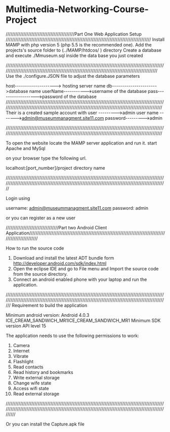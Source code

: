 # Multimedia-Networking-Course-Project


///////////////////////////////////////////Part One Web Application Setup ///////////////////////////////////////////////////////////////////////////////////////////
Install MAMP with php version 5 (php 5.5 is the recommended one).
Add the projects's source folder to (../MAMP/htdcos/ ) directory 
Create a database and execute ./Mmuseum.sql inside the data base you just created

//////////////////////////////////////////////////////////////////////////////////////////////////////////////////////////////////////////////////////////////////////////////////////////////////
Use the ./configure.JSON file to adjust the database parameters 

host--------------------> hosting server name 
db---------------------->database name
userName----------->username of the database
pass------------------>password of the database 
/////////////////////////////////////////////////////////////////////////////////////////////////////////////////////////////////////////////////////////////////////////////////////////////////////
Their is a created sample  account
with user --------->admin 
user name ------->admin@museummanagment.site11.com
password--------->admin

/////////////////////////////////////////////////////////////////////////////////////////////////////////////////////////////////////////////////////////////////////////////////////////////////////

To open the website locate the MAMP server application and run it. 
start Apache and MySql

on your browser type the following url. 

localhost:[port_number]/project directory name 

////////////////////////////////////////////////////////////////////////////////////////////////////////////////////////////////////////////////////////////////////////////////////////////////////////

Login using 

username: admin@museummanagment.site11.com
password: admin

or you can register as a new user


/////////////////////////////////Part two Android Client Application/////////////////////////////////////////////////////////////////////////////////////////////////////////

How to run the source code 

1. Download and install the latest ADT bundle form http://developer.android.com/sdk/index.html
2. Open  the eclipse IDE and go to File menu and Import the source code from the source directory.
3. Connect an android enabled phone with your laptop and run the application. 

/////////////////////////////////////////////////////////////////////////////////////////////////////////////////////////////////////////////////////////////////////////////////////////////////////////
Requirement to build the application 

Minimum android version:  Android 4.0.3 ICE_CREAM_SANDWICH_MR1ICE_CREAM_SANDWICH_MR1
Minimum SDK version API level 15

The application needs to use the following permissions to work:
1. Camera 
2. Internet
3. Vibrate
4. Flashlight 
5. Read contacts 
6. Read history and bookmarks 
7. Write external storage 
8. Change wife state 
9. Access wifi state
10. Read external storage 

////////////////////////////////////////////////////////////////////////////////////////////////////////////////////////////////////////////////////////////////////////////////////////////////////////////

Or you can install the Capture.apk file
